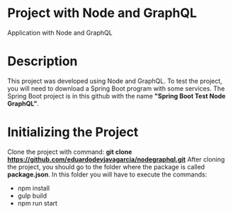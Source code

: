 # Project with Node and GraphQL
Application with Node and GraphQL

# Description
This project was developed using Node and GraphQL. To test the project, you will need to download a Spring Boot program with some services. The Spring Boot project is in this github with the name **"Spring Boot Test Node GraphQL"**.

# Initializing the Project
Clone the project with command: **git clone https://github.com/eduardodevjavagarcia/nodegraphql.git**
After cloning the project, you should go to the folder where the package is called **package.json**. In this folder you will have to execute the commands:
- npm install
- gulp build
- npm run start
